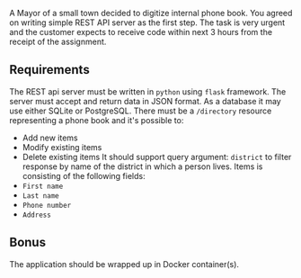 A Mayor of a small town decided to digitize internal phone book.
You agreed on writing simple REST API server as the first step.
The task is very urgent and the customer expects to receive code within next 3 hours 
from the receipt of the assignment.

Requirements
------------
The REST api server must be written in `python` using `flask` framework.
The server must accept and return data in JSON format.
As a database it may use either SQLite or PostgreSQL.
There must be a `/directory` resource representing a phone book and it's possible to:
- Add new items
- Modify existing items
- Delete existing items
It should support query argument: `district` to filter response by name of the district in which a person lives.
Items is consisting of the following fields:
- `First name`
- `Last name`
- `Phone number`
- `Address`

Bonus
-----
The application should be wrapped up in Docker container(s).
